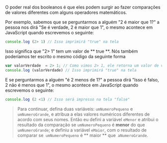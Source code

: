 O poder real dos booleanos é que eles podem surgir ao fazer comparações de valores diferentes com alguns operadores matemáticos.

Por exemplo, sabemos que se perguntarmos a alguém "2 é maior que 1?" a pessoa nos dirá "Se é verdade, 2 é maior que 1", o mesmo acontece em JavaScript quando escrevemos o seguinte:

```javascript
console.log (2> 1) // Isso imprimirá "true" na tela
```

Isso significa que "2> 1" tem um valor de ** true **. Nós também poderíamos ter escrito o mesmo código da seguinte forma

```javascript
var valorVerdade  = 2> 1; // Como vimos 2> 1, ele retorna um valor de verdade e o atribuímos a uma variável
console.log (valorVerdade) // Isso imprimirá "true" na tela
```

E se perguntarmos a alguém "é 2 menos de 1?" a pessoa dirá "Isso é falso, 2 não é menos que 1", o mesmo acontece em JavaScript quando escrevemos o seguinte:

```javascript
console.log (2 <1) // Isso será impresso na tela "false"
```

> Para continuar, defina duas variáveis: `umNumeroPequeno` e `umNumeroGrande`, e atribua a elas valores numéricos diferentes de acordo com seus nomes.
Então eu defini a variável `eMenor` e atribui o resultado da comparação se `umNumeroPequeno` é **menor** do que `umNumeroGrande`; e definiu a variável `eMaior`, com o resultado de comparar se` umNumeroPequeno` é ** maior ** que` aNumeroGrande`.
